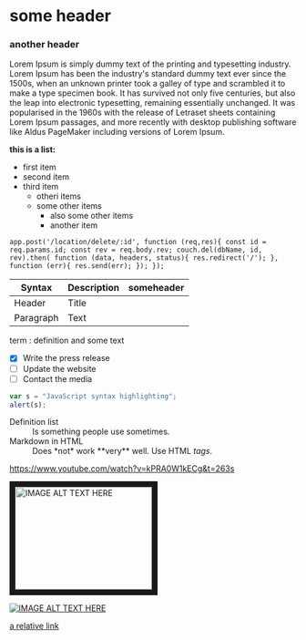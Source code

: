 # some header

### another header 

Lorem Ipsum is simply dummy text of the printing and typesetting industry. Lorem Ipsum has been the industry's standard dummy text ever since the 1500s, when an unknown printer took a galley of type and scrambled it to make a type specimen book. It has survived not only five centuries, but also the leap into electronic typesetting, remaining essentially unchanged. It was popularised in the 1960s with the release of Letraset sheets containing Lorem Ipsum passages, and more recently with desktop publishing software like Aldus PageMaker including versions of Lorem Ipsum.

**this is a list:**
- first item
- second item
- third item
  - otheri items
  - some other items
    - also some other items
    - another item

`app.post('/location/delete/:id', function (req,res){
const id = req.params.id;
const rev = req.body.rev;
    couch.del(dbName, id, rev).then(
        function (data, headers, status){
            res.redirect('/');
        },
        function (err){
            res.send(err);
        });
});`

| Syntax | Description | someheader |
| --------- | --------- | --------- |
| Header | Title |
| Paragraph | Text |

term
: definition and some text 

- [x] Write the press release
- [ ] Update the website
- [ ] Contact the media

```javascript
var s = "JavaScript syntax highlighting";
alert(s);
```

<dl>
  <dt>Definition list</dt>
  <dd>Is something people use sometimes.</dd>

  <dt>Markdown in HTML</dt>
  <dd>Does *not* work **very** well. Use HTML <em>tags</em>.</dd>
</dl>

https://www.youtube.com/watch?v=kPRA0W1kECg&t=263s

<a href="http://www.youtube.com/watch?feature=player_embedded&v=fWubJgIWyxQ
" target="_blank"><img src="http://img.youtube.com/vi/fWubJgIWyxQ/0.jpg"
alt="IMAGE ALT TEXT HERE" width="240" height="180" border="10" /></a>

[![IMAGE ALT TEXT HERE](http://img.youtube.com/vi/fWubJgIWyxQ/0.jpg)](http://www.youtube.com/watch?v=fWubJgIWyxQ)

[a relative link](/reference/VANJS/inventory.js )